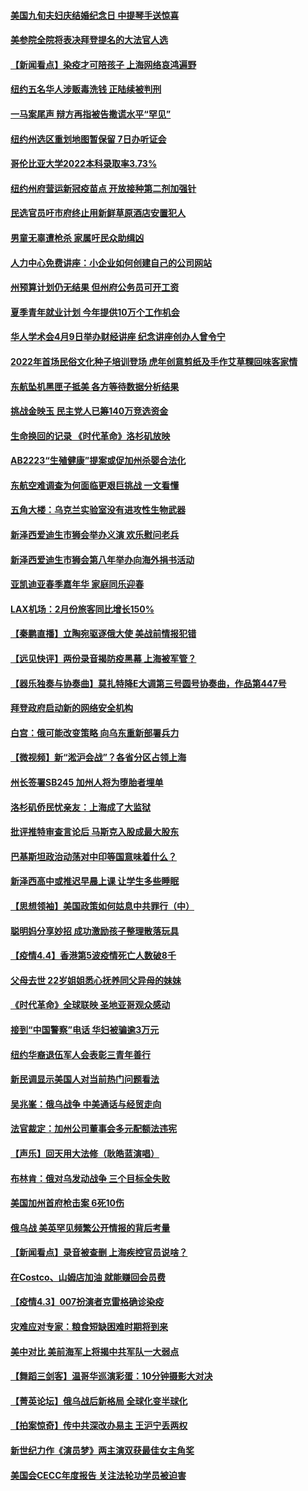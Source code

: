 #### [美国九旬夫妇庆结婚纪念日 中提琴手送惊喜](../pages/nsc412/n13696258.md) 
#### [美参院全院将表决拜登提名的大法官人选](../pages/nsc412/n13696102.md) 
#### [【新闻看点】染疫才可陪孩子 上海网络哀鸿遍野](../pages/nsc412/n13695208.md) 
#### [纽约五名华人涉贩毒洗钱 正陆续被判刑](../pages/nsc412/n13696451.md) 
#### [一马案尾声 辩方再指被告撒谎水平“罕见”](../pages/nsc412/n13696446.md) 
#### [纽约州选区重划地图暂保留 7日办听证会](../pages/nsc412/n13696331.md) 
#### [哥伦比亚大学2022本科录取率3.73%](../pages/nsc412/n13696328.md) 
#### [纽约州府营运新冠疫苗点 开放接种第二剂加强针](../pages/nsc412/n13696341.md) 
#### [民选官员吁市府终止用新鲜草原酒店安置犯人](../pages/nsc412/n13696322.md) 
#### [男童无辜遭枪杀 家属吁民众助缉凶](../pages/nsc412/n13696325.md) 
#### [人力中心免费讲座：小企业如何创建自己的公司网站](../pages/nsc412/n13696334.md) 
#### [州预算计划仍无结果 但州府公务员可开工资](../pages/nsc412/n13696449.md) 
#### [夏季青年就业计划 今年提供10万个工作机会](../pages/nsc412/n13696339.md) 
#### [华人学术会4月9日举办财经讲座 纪念讲座创办人曾令宁](../pages/nsc412/n13696344.md) 
#### [2022年首场民俗文化种子培训登场 虎年创意剪纸及手作艾草粿回味客家情](../pages/nsc412/n13696346.md) 
#### [东航坠机黑匣子抵美 各方等待数据分析结果](../pages/nsc412/n13696141.md) 
#### [挑战金映玉 民主党人已筹140万竞选资金](../pages/nsc412/n13696272.md) 
#### [生命换回的记录 《时代革命》洛杉矶放映](../pages/nsc412/n13696239.md) 
#### [AB2223“生殖健康”提案或促加州杀婴合法化](../pages/nsc412/n13696112.md) 
#### [东航空难调查为何面临更艰巨挑战 一文看懂](../pages/nsc412/n13695603.md) 
#### [五角大楼：乌克兰实验室没有进攻性生物武器](../pages/nsc412/n13695848.md) 
#### [新泽西爱迪生市狮会举办义演 欢乐慰问老兵](../pages/nsc412/n13696120.md) 
#### [新泽西爱迪生市狮会第八年举办向海外捐书活动](../pages/nsc412/n13696103.md) 
#### [亚凯迪亚春季嘉年华 家庭同乐迎春](../pages/nsc412/n13696018.md) 
#### [LAX机场：2月份旅客同比增长150%](../pages/nsc412/n13695972.md) 
#### [【秦鹏直播】立陶宛驱逐俄大使 美战前情报犯错](../pages/nsc412/n13695870.md) 
#### [【远见快评】两份录音揭防疫黑幕 上海被军管？](../pages/nsc412/n13695858.md) 
#### [【器乐独奏与协奏曲】莫扎特降E大调第三号圆号协奏曲，作品第447号](../pages/nsc412/n13695331.md) 
#### [拜登政府启动新的网络安全机构](../pages/nsc412/n13695835.md) 
#### [白宫：俄可能改变策略 向乌东重新部署兵力](../pages/nsc412/n13695791.md) 
#### [【微视频】新“淞沪会战”？各省分区占领上海](../pages/nsc412/n13695157.md) 
#### [州长签署SB245 加州人将为堕胎者埋单](../pages/nsc412/n13693276.md) 
#### [洛杉矶侨民忧亲友：上海成了大监狱](../pages/nsc412/n13693937.md) 
#### [批评推特审查言论后 马斯克入股成最大股东](../pages/nsc412/n13695562.md) 
#### [巴基斯坦政治动荡对中印等国意味着什么？](../pages/nsc412/n13695506.md) 
#### [新泽西高中或推迟早晨上课 让学生多些睡眠](../pages/nsc412/n13687243.md) 
#### [【思想领袖】美国政策如何姑息中共罪行（中）](../pages/nsc412/n13681359.md) 
#### [聪明妈分享妙招 成功激励孩子整理散落玩具](../pages/nsc412/n13694226.md) 
#### [【疫情4.4】香港第5波疫情死亡人数破8千](../pages/nsc412/n13694450.md) 
#### [父母去世 22岁姐姐悉心抚养同父异母的妹妹](../pages/nsc412/n13694294.md) 
#### [《时代革命》全球联映 圣地亚哥观众感动](../pages/nsc412/n13694080.md) 
#### [接到“中国警察”电话 华妇被骗逾3万元](../pages/nsc412/n13693959.md) 
#### [纽约华裔退伍军人会表彰三青年善行](../pages/nsc412/n13693893.md) 
#### [新民调显示美国人对当前热门问题看法](../pages/nsc412/n13693953.md) 
#### [吴兆峯：俄乌战争 中美通话与经贸走向](../pages/nsc412/n13693846.md) 
#### [法官裁定：加州公司董事会多元配额法违宪](../pages/nsc412/n13693593.md) 
#### [【声乐】回天用大法修（耿皓蓝演唱）](../pages/nsc412/n13693428.md) 
#### [布林肯：俄对乌发动战争 三个目标全失败](../pages/nsc412/n13693164.md) 
#### [美国加州首府枪击案 6死10伤](../pages/nsc412/n13693075.md) 
#### [俄乌战 美英罕见频繁公开情报的背后考量](../pages/nsc412/n13693038.md) 
#### [【新闻看点】录音被查删 上海疾控官员说啥？](../pages/nsc412/n13691440.md) 
#### [在Costco、山姆店加油 就能赚回会员费](../pages/nsc412/n13684512.md) 
#### [【疫情4.3】007扮演者克雷格确诊染疫](../pages/nsc412/n13692219.md) 
#### [灾难应对专家：粮食短缺困难时期将到来](../pages/nsc412/n13691857.md) 
#### [美中对比 美前海军上将揭中共军队一大弱点](../pages/nsc412/n13684986.md) 
#### [【舞蹈三剑客】温哥华巡演彩蛋：10分钟摄影大对决](../pages/nsc412/n13691759.md) 
#### [【菁英论坛】俄乌战后新格局 全球化变半球化](../pages/nsc412/n13691014.md) 
#### [【拍案惊奇】传中共深改办易主 王沪宁丢两权](../pages/nsc412/n13691255.md) 
#### [新世纪力作《演员梦》两主演双获最佳女主角奖](../pages/nsc412/n13689827.md) 
#### [美国会CECC年度报告 关注法轮功学员被迫害](../pages/nsc412/n13691316.md) 
